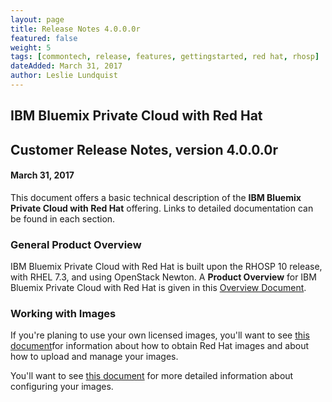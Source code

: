 ```yaml
---
layout: page
title: Release Notes 4.0.0.0r
featured: false
weight: 5
tags: [commontech, release, features, gettingstarted, red hat, rhosp]
dateAdded: March 31, 2017
author: Leslie Lundquist
---
```


## IBM Bluemix Private Cloud with Red Hat
## Customer Release Notes, version 4.0.0.0r

#### March 31, 2017

This document offers a basic technical description of the **IBM Bluemix Private Cloud with Red Hat** offering. Links to detailed documentation can be found in each section.

### General Product Overview

IBM Bluemix Private Cloud with Red Hat is built upon the RHOSP 10 release, with RHEL 7.3, and using OpenStack Newton. A **Product Overview** for IBM Bluemix Private Cloud with Red Hat is given in this [Overview Document](https://github.com/IBM-Blue-Box-Help/help-documentation/pull/702/files).

### Working with Images

If you're planing to use your own licensed images, you'll want to see [this document](https://github.com/IBM-Blue-Box-Help/help-documentation/pull/704/files)for information about how to obtain Red Hat images and about how to upload and manage your images.

You'll want to see [this document](https://github.com/IBM-Blue-Box-Help/help-documentation/pull/706/files) for more detailed information about configuring your images.
